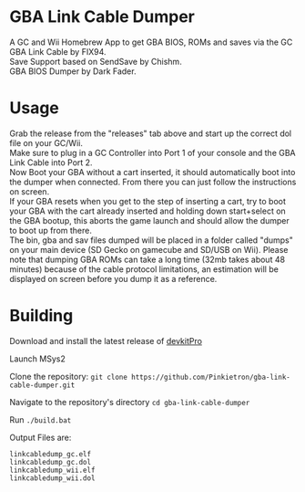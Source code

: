 # GBA Link Cable Dumper
A GC and Wii Homebrew App to get GBA BIOS, ROMs and saves via the GC GBA Link Cable by FIX94.  
Save Support based on SendSave by Chishm.  
GBA BIOS Dumper by Dark Fader.  

# Usage
Grab the release from the "releases" tab above and start up the correct dol file on your GC/Wii.  
Make sure to plug in a GC Controller into Port 1 of your console and the GBA Link Cable into Port 2.  
Now Boot your GBA without a cart inserted, it should automatically boot into the dumper when connected. From there you can just follow the instructions on screen.  
If your GBA resets when you get to the step of inserting a cart, try to boot your GBA with the cart already inserted and holding down start+select on the GBA bootup, this aborts the game launch and should allow the dumper to boot up from there.  
The bin, gba and sav files dumped will be placed in a folder called "dumps" on your main device (SD Gecko on gamecube and SD/USB on Wii). Please note that dumping GBA ROMs can take a long time (32mb takes about 48 minutes) because of the cable protocol limitations, an estimation will be displayed on screen before you dump it as a reference.

# Building
Download and install the latest release of [devkitPro](https://github.com/devkitPro/installer/releases)

Launch MSys2

Clone the repository: `git clone https://github.com/Pinkietron/gba-link-cable-dumper.git`

Navigate to the repository's directory `cd gba-link-cable-dumper`

Run `./build.bat`

Output Files are:
```
linkcabledump_gc.elf
linkcabledump_gc.dol
linkcabledump_wii.elf
linkcabledump_wii.dol
```